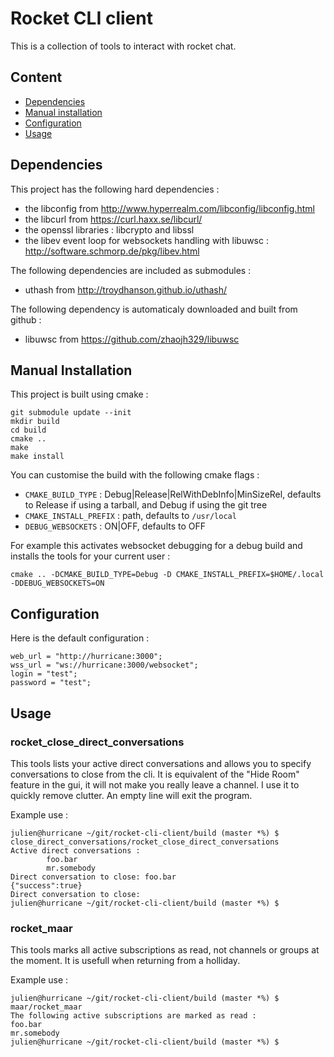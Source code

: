 # Rocket CLI client

This is a collection of tools to interact with rocket chat.

## Content

- [Dependencies](#dependencies)
- [Manual installation](#manual-installation)
- [Configuration](#configuration)
- [Usage](#usage)

## Dependencies

This project has the following hard dependencies :
- the libconfig from http://www.hyperrealm.com/libconfig/libconfig.html
- the libcurl from https://curl.haxx.se/libcurl/
- the openssl libraries : libcrypto and libssl
- the libev event loop for websockets handling with libuwsc : http://software.schmorp.de/pkg/libev.html

The following dependencies are included as submodules :
- uthash from http://troydhanson.github.io/uthash/

The following dependency is automaticaly downloaded and built from github :
- libuwsc from https://github.com/zhaojh329/libuwsc

## Manual Installation

This project is built using cmake :
```
git submodule update --init
mkdir build
cd build
cmake ..
make
make install
```

You can customise the build with the following cmake flags :

- `CMAKE_BUILD_TYPE` : Debug|Release|RelWithDebInfo|MinSizeRel, defaults to Release if using a tarball, and Debug if using the git tree
- `CMAKE_INSTALL_PREFIX` : path, defaults to `/usr/local`
- `DEBUG_WEBSOCKETS` : ON|OFF, defaults to OFF

For example this activates websocket debugging for a debug build and installs the tools for your current user :

`cmake .. -DCMAKE_BUILD_TYPE=Debug -D CMAKE_INSTALL_PREFIX=$HOME/.local -DDEBUG_WEBSOCKETS=ON`

## Configuration

Here is the default configuration :
```
web_url = "http://hurricane:3000";
wss_url = "ws://hurricane:3000/websocket";
login = "test";
password = "test";
```

## Usage

### rocket_close_direct_conversations

This tools lists your active direct conversations and allows you to specify conversations to close from the cli. It is equivalent of the "Hide Room" feature in the gui, it will not make you
really leave a channel. I use it to quickly remove clutter. An empty line will exit the program.

Example use :
```
julien@hurricane ~/git/rocket-cli-client/build (master *%) $ close_direct_conversations/rocket_close_direct_conversations
Active direct conversations :
        foo.bar
        mr.somebody
Direct conversation to close: foo.bar
{"success":true}
Direct conversation to close:
julien@hurricane ~/git/rocket-cli-client/build (master *%) $
```

### rocket_maar

This tools marks all active subscriptions as read, not channels or groups at the moment. It is usefull when returning from a holliday.

Example use :
```
julien@hurricane ~/git/rocket-cli-client/build (master *%) $ maar/rocket_maar
The following active subscriptions are marked as read :
foo.bar
mr.somebody
julien@hurricane ~/git/rocket-cli-client/build (master *%) $
```
